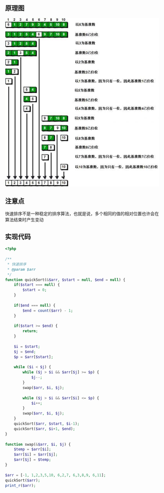 ## 原理图
![Image text](https://github.com/a316523235/Note/blob/master/algorithm/img/quickSort.jpg?raw=true)


## 注意点
快速排序不是一种稳定的排序算法，也就是说，多个相同的值的相对位置也许会在算法结束时产生变动

## 实现代码
``` php
<?php

/**
 * 快速排序
 * @param $arr
 */
function quickSort(&$arr, $start = null, $end = null) {
    if($start === null) {
        $start = 0;
    }

    if($end === null) {
        $end = count($arr) - 1;
    }

    if($start >= $end) {
        return;
    }

    $i = $start;
    $j = $end;
    $p = $arr[$start];

    while ($i < $j) {
        while ($j > $i && $arr[$j] >= $p) {
            $j--;
        }
        swap($arr, $i, $j);

        while ($j > $i && $arr[$i] <= $p) {
            $i++;
        }
        swap($arr, $i, $j);
    }
    quickSort($arr, $start, $i-1);
    quickSort($arr, $i+1, $end);
}

function swap(&$arr, $i, $j) {
    $temp = $arr[$i];
    $arr[$i] = $arr[$j];
    $arr[$j] = $temp;
}

$arr = [-1, 1,2,3,5,10, 6,2,7, 6,3,8,9, 6,11];
quickSort($arr);
print_r($arr);

```
